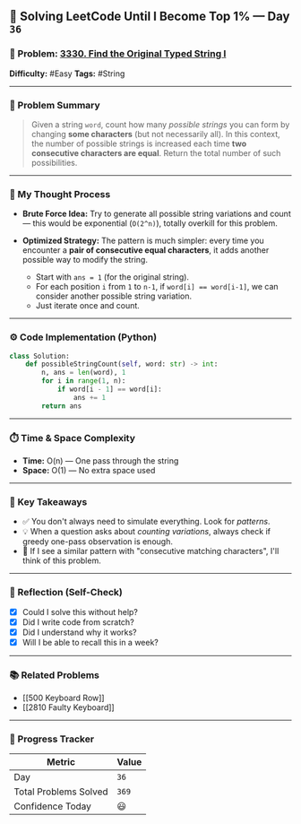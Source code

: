 ## 🧠 Solving LeetCode Until I Become Top 1% — Day `36`

### 🔹 Problem: [3330. Find the Original Typed String I](https://leetcode.com/problems/find-the-original-typed-string-i/description/?envType=daily-question&envId=2025-07-01)

**Difficulty:** #Easy
**Tags:** #String

---

### 📝 Problem Summary

> Given a string `word`, count how many _possible strings_ you can form by changing **some characters** (but not necessarily all). In this context, the number of possible strings is increased each time **two consecutive characters are equal**. Return the total number of such possibilities.

---

### 🧠 My Thought Process

- **Brute Force Idea:**
  Try to generate all possible string variations and count — this would be exponential (`O(2^n)`), totally overkill for this problem.

- **Optimized Strategy:**
  The pattern is much simpler: every time you encounter a **pair of consecutive equal characters**, it adds another possible way to modify the string.

  - Start with `ans = 1` (for the original string).
  - For each position `i` from `1` to `n-1`, if `word[i] == word[i-1]`, we can consider another possible string variation.
  - Just iterate once and count.

---

### ⚙️ Code Implementation (Python)

```python
class Solution:
    def possibleStringCount(self, word: str) -> int:
        n, ans = len(word), 1
        for i in range(1, n):
            if word[i - 1] == word[i]:
                ans += 1
        return ans
```

---

### ⏱️ Time & Space Complexity

- **Time:** O(n) — One pass through the string
- **Space:** O(1) — No extra space used

---

### 🧩 Key Takeaways

- ✅ You don't always need to simulate everything. Look for _patterns_.
- 💡 When a question asks about _counting variations_, always check if greedy one-pass observation is enough.
- 💭 If I see a similar pattern with "consecutive matching characters", I'll think of this problem.

---

### 🔁 Reflection (Self-Check)

- [x] Could I solve this without help?
- [x] Did I write code from scratch?
- [x] Did I understand why it works?
- [x] Will I be able to recall this in a week?

---

### 📚 Related Problems

- [[500 Keyboard Row]]
- [[2810 Faulty Keyboard]]

---

### 🚀 Progress Tracker

| Metric                | Value |
| --------------------- | ----- |
| Day                   | `36`  |
| Total Problems Solved | `369` |
| Confidence Today      | 😃    |
